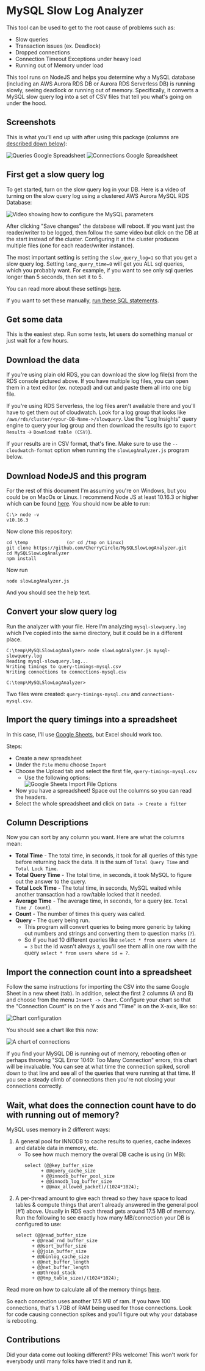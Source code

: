 MySQL Slow Log Analyzer
=================

This tool can be used to get to the root cause of problems such as:
* Slow queries
* Transaction issues (ex. Deadlock)
* Dropped connections
* Connection Timeout Exceptions under heavy load
* Running out of Memory under load

This tool runs on NodeJS and helps you determine why a MySQL database (including an AWS Aurora RDS DB or Aurora RDS Serverless DB) is running slowly, seeing deadlock or running out of memory. Specifically, it converts a MySQL slow query log into a set of CSV files that tell you what's going on under the hood.

## Screenshots

This is what you'll end up with after using this package (columns are [described down below](#column-descriptions)):

![Queries Google Spreadsheet](https://github.com/CherryCircle/MySQLSlowLogAnalyzer/blob/master/images/Screenshot1-Queries.png?raw=true)
![Connections Google Spreadsheet](https://github.com/CherryCircle/MySQLSlowLogAnalyzer/blob/master/images/Screenshot2-Connections.png?raw=true)

## First get a slow query log

To get started, turn on the slow query log in your DB. Here is a video of turning on the slow query log using a clustered AWS Aurora MySQL RDS Database:

![Video showing how to configure the MySQL parameters](https://github.com/CherryCircle/MySQLSlowLogAnalyzer/blob/master/images/Configuring-RDS-MySQL-Slow-Log.gif?raw=true)

After clicking "Save changes" the database will reboot. If you want just the reader/writer to be logged, then follow the same video but click on the DB at the start instead of the cluster. Configuring it at the cluster produces multiple files (one for each reader/writer instance).

The most important setting is setting the `slow_query_log=1` so that you get a slow query log. Setting `long_query_time=0` will get you ALL sql queries, which you probably want. For example, if you want to see only sql queries longer than 5 seconds, then set it to 5.

You can read more about these settings [here](https://dev.mysql.com/doc/refman/5.7/en/slow-query-log.html).

If you want to set these manually, [run these SQL statements](https://stackoverflow.com/a/22609627/491553).

## Get some data

This is the easiest step. Run some tests, let users do something manual or just wait for a few hours.

## Download the data

If you're using plain old RDS, you can download the slow log file(s) from the RDS console pictured above. If you have multiple log files, you can open them in a text editor (ex. notepad) and cut and paste them all into one big file.

If you're using RDS Serverless, the log files aren't available there and you'll have to get them out of cloudwatch. Look for a log group that looks like `/aws/rds/cluster/<your-DB-Name->/slowquery`. Use the "Log Insights" query engine to query your log group and then download the results (go to `Export Results` -> `Download table (CSV)`). 

If your results are in CSV format, that's fine. Make sure to use the `--cloudwatch-format` option when running the `slowLogAnalyzer.js` program below.


## Download NodeJS and this program

For the rest of this document I'm assuming you're on Windows, but you could be on MacOs or Linux. I recommend Node JS at least 10.16.3 or higher which can be found [here](https://nodejs.org/en/download/). You should now be able to run:
```shell script
C:\> node -v
v10.16.3
``` 

Now clone this repository:
```shell script
cd \temp              (or cd /tmp on Linux)
git clone https://github.com/CherryCircle/MySQLSlowLogAnalyzer.git
cd MySQLSlowLogAnalyzer
npm install
```

Now run
```shell script
node slowLogAnalyzer.js
```

And you should see the help text.

## Convert your slow query log

Run the analyzer with your file. Here I'm analyzing `mysql-slowquery.log` which I've copied into the same directory, but it could be in a different place.
```shell script
C:\temp\MySQLSlowLogAnalyzer> node slowLogAnalyzer.js mysql-slowquery.log
Reading mysql-slowquery.log...
Writing timings to query-timings-mysql.csv
Writing connections to connections-mysql.csv

C:\temp\MySQLSlowLogAnalyzer>
```
Two files were created: `query-timings-mysql.csv` and `connections-mysql.csv`.

## Import the query timings into a spreadsheet

In this case, I'll use [Google Sheets](https://sheets.google.com), but Excel should work too.

Steps:
* Create a new spreadsheet 
* Under the `File` menu choose `Import`
* Choose the Upload tab and select the first file, `query-timings-mysql.csv`
  * Use the following options:  
      ![Google Sheets Import File Options](https://github.com/CherryCircle/MySQLSlowLogAnalyzer/blob/master/images/GoogleSheets-ImportFile.png?raw=true)
* Now you have a spreadsheet! Space out the columns so you can read the headers.
* Select the whole spreadsheet and click on `Data -> Create a filter`

## Column Descriptions

Now you can sort by any column you want. Here are what the columns mean:
* **Total Time** - The total time, in seconds, it took for all queries of this type before returning back the data. It is the sum of `Total Query Time` and `Total Lock Time`.
* **Total Query Time** - The total time, in seconds, it took MySQL to figure out the answer to the query.
* **Total Lock Time** - The total time, in seconds, MySQL waited while another transaction had a row/table locked that it needed.
* **Average Time** - The average time, in seconds, for a query (ex. `Total Time / Count`).
* **Count** - The number of times this query was called.
* **Query** - The query being run.  
  * This program will convert queries to being more generic by taking out numbers and strings and converting them to question marks (`?`). 
  * So if you had 10 different queries like `select * from users where id = 3` but the id wasn't always `3`, you'll see them all in one row with the query `select * from users where id = ?`.

## Import the connection count into a spreadsheet

Follow the same instructions for importing the CSV into the same Google Sheet in a new sheet (tab). In addition, select the first 2 columns (A and B) and choose from the menu `Insert -> Chart`. Configure your chart so that the "Connection Count" is on the Y axis and "Time" is on the X-axis, like so:

![Chart configuration](https://github.com/CherryCircle/MySQLSlowLogAnalyzer/blob/master/images/GoogleSheets-Charting.png?raw=true)

You should see a chart like this now:

![A chart of connections](https://github.com/CherryCircle/MySQLSlowLogAnalyzer/blob/master/images/ConnectionsChart.png?raw=true)

If you find your MySQL DB is running out of memory, rebooting often or perhaps throwing "SQL Error 1040: Too Many Connection" errors, this chart will be invaluable. You can see at what time the connection spiked, scroll down to that line and see all of the queries that were running at that time. If you see a steady climb of connections then you're not closing your connections correctly.

## Wait, what does the connection count have to do with running out of memory?

MySQL uses memory in 2 different ways:
1. A general pool for INNODB to cache results to queries, cache indexes and datable data in memory, etc.
    * To see how much memory the overal DB cache is using (in MB): 
       ```
       select (@@key_buffer_size
             + @@query_cache_size
             + @@innodb_buffer_pool_size
             + @@innodb_log_buffer_size
             + @@max_allowed_packet)/(1024*1024);
       ```
1. A per-thread amount to give each thread so they have space to load tables & compute things that aren't already answered in the general pool (#1) above.
Usually in RDS each thread gets around 17.5 MB of memory.  Run the following to see exactly how many MB/connection your DB is configured to use:
   ```
   select (@@read_buffer_size
         + @@read_rnd_buffer_size
         + @@sort_buffer_size
         + @@join_buffer_size
         + @@binlog_cache_size
         + @@net_buffer_length
         + @@net_buffer_length
         + @@thread_stack
         + @@tmp_table_size)/(1024*1024);
   ```
Read more on how to calculate all of the memory things [here](https://dba.stackexchange.com/a/256104/24545).

So each connection uses another 17.5 MB of ram.  If you have 100 connections, that's 1.7GB of RAM being used for those connections.  Look for code causing connection spikes and you'll figure out why your database is rebooting.

## Contributions

Did your data come out looking different? PRs welcome! This won't work for everybody until many folks have tried it and run it.
